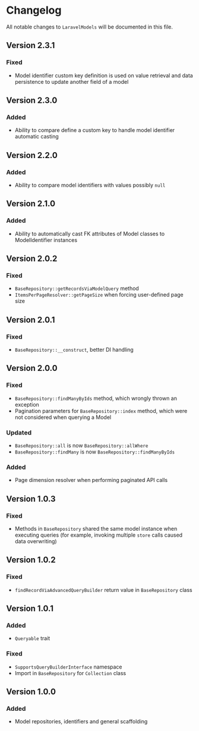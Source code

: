 # Changelog

All notable changes to `LaravelModels` will be documented in this file.

## Version 2.3.1
### Fixed
- Model identifier custom key definition is used on value retrieval and data persistence to update another field of a 
model

## Version 2.3.0
### Added
- Ability to compare define a custom key to handle model identifier automatic casting

## Version 2.2.0
### Added
- Ability to compare model identifiers with values possibly `null`

## Version 2.1.0
### Added
- Ability to automatically cast FK attributes of Model classes to ModelIdentifier instances

## Version 2.0.2
### Fixed
- `BaseRepository::getRecordsViaModelQuery` method
- `ItemsPerPageResolver::getPageSize` when forcing user-defined page size

## Version 2.0.1
### Fixed
- `BaseRepository::__construct`, better DI handling

## Version 2.0.0
### Fixed
- `BaseRepository::findManyByIds` method, which wrongly thrown an exception
- Pagination parameters for `BaseRepository::index` method, which were not considered when querying a Model
### Updated
- `BaseRepository::all` is now `BaseRepository::allWhere`
- `BaseRepository::findMany` is now `BaseRepository::findManyByIds`
### Added
- Page dimension resolver when performing paginated API calls

## Version 1.0.3
### Fixed
- Methods in `BaseRepository` shared the same model instance when executing queries (for example, invoking multiple `store` calls caused data overwriting) 

## Version 1.0.2
### Fixed
- `findRecordViaAdvancedQueryBuilder` return value in `BaseRepository` class

## Version 1.0.1
### Added
- `Queryable` trait
### Fixed
- `SupportsQueryBuilderInterface` namespace
- Import in `BaseRepository` for `Collection` class

## Version 1.0.0
### Added
- Model repositories, identifiers and general scaffolding
